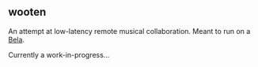 ## wooten

An attempt at low-latency remote musical collaboration. Meant to run on a
[Bela](https://bela.io/).

Currently a work-in-progress...